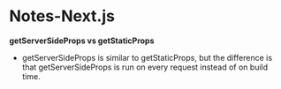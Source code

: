 # Notes-Next.js

**getServerSideProps vs getStaticProps**
- getServerSideProps is similar to getStaticProps, but the difference is that getServerSideProps is run on every request instead of on build time.
